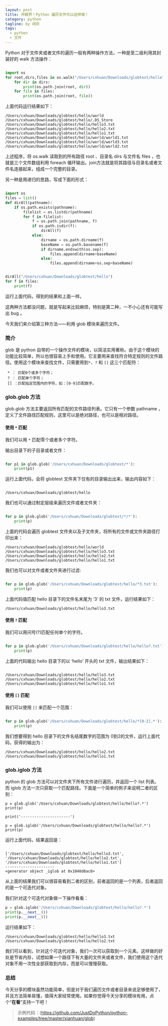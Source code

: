 ```yaml
---
layout: post
title: 开眼界！Python 遍历文件可以这样做！
category: python
tagline: by 闲欢
tags: 
  - python
  - 文件
---
```


Python 对于文件夹或者文件的遍历一般有两种操作方法，一种是至二级利用其封装好的 walk 方法操作：

```python

import os
for root,dirs,files in os.walk("/Users/cxhuan/Downloads/globtest/hello"):
    for dir in dirs:
        print(os.path.join(root, dir))
    for file in files:
        print(os.path.join(root, file))

```

上面代码运行结果如下：

```
/Users/cxhuan/Downloads/globtest/hello/world
/Users/cxhuan/Downloads/globtest/hello/.DS_Store
/Users/cxhuan/Downloads/globtest/hello/hello3.txt
/Users/cxhuan/Downloads/globtest/hello/hello2.txt
/Users/cxhuan/Downloads/globtest/hello/hello1.txt
/Users/cxhuan/Downloads/globtest/hello/world/world1.txt
/Users/cxhuan/Downloads/globtest/hello/world/world3.txt
/Users/cxhuan/Downloads/globtest/hello/world/world2.txt

```

上述程序，将 os.walk 读取到的所有路径 root 、目录名 dirs 与文件名 files ，也就是三个文件数组利用 foreach 循环输出。join方法就是将其路径与目录名或者文件名连接起来，组成一个完整的目录。

另一种是用递归的思路，写成下面的形式：

```python

import os
files = list()
def dirAll(pathname):
    if os.path.exists(pathname):
        filelist = os.listdir(pathname)
        for f in filelist:
            f = os.path.join(pathname, f)
            if os.path.isdir(f):
                dirAll(f)
            else:
                dirname = os.path.dirname(f)
                baseName = os.path.basename(f)
                if dirname.endswith(os.sep):
                    files.append(dirname+baseName)
                else:
                    files.append(dirname+os.sep+baseName)


dirAll("/Users/cxhuan/Downloads/globtest/hello")
for f in files:
    print(f)

```

运行上面代码，得到的结果和上面一样。

这两种方法都没问题，就是写起来比较麻烦，特别是第二种，一不小心还有可能写出 bug 。

今天我们来介绍第三种方法——利用 glob 模块来遍历文件。


### 简介

glob 是 python 自带的一个操作文件的模块，以简洁实用著称。由于这个模块的功能比较简单，所以也很容易上手和使用。它主要用来查找符合特定规则的文件路径。使用这个模块来查找文件，只需要用到`*`、`?` 和 `[]` 这三个匹配符：

```
 * ： 匹配0个或多个字符；
 ? ： 匹配单个字符；
 [] ：匹配指定范围内的字符，如：[0-9]匹配数字。
```

### glob.glob 方法

glob.glob 方法主要返回所有匹配的文件路径列表。它只有一个参数 pathname ，定义了文件路径匹配规则，这里可以是绝对路径，也可以是相对路径。

#### 使用 `*` 匹配

我们可以用 `*` 匹配零个或者多个字符。

输出目录下的子目录或者文件：

```python

for p1 in glob.glob('/Users/cxhuan/Downloads/globtest/*'):
    print(p1)

```

运行上面代码，会将 globtest 文件夹下仅有的目录输出出来，输出内容如下：

```

/Users/cxhuan/Downloads/globtest/hello

```

我们也可以通过制定层级来遍历文件或者文件夹：

```python

for p in glob.glob('/Users/cxhuan/Downloads/globtest/*/*'):
    print(p)

```

上面的代码会遍历 globtest 文件夹以及子文件夹，将所有的文件或文件夹路径打印出来：

```
/Users/cxhuan/Downloads/globtest/hello/world
/Users/cxhuan/Downloads/globtest/hello/hello3.txt
/Users/cxhuan/Downloads/globtest/hello/hello2.txt
/Users/cxhuan/Downloads/globtest/hello/hello1.txt
```

我们也可以对文件或者文件夹进行过滤:

```python

for p in glob.glob('/Users/cxhuan/Downloads/globtest/hello/*3.txt'):
    print(p)

```

上面代码值匹配 hello 目录下的文件名末尾为 ‘3’ 的 txt 文件，运行结果如下：

```
/Users/cxhuan/Downloads/globtest/hello/hello3.txt
```

#### 使用 `?` 匹配

我们可以用问号(?)匹配任何单个的字符。

```python

for p in glob.glob('/Users/cxhuan/Downloads/globtest/hello/hello?.txt'):
    print(p)

```

上面的代码输出 hello 目录下的以 ‘hello’ 开头的 txt 文件，输出结果如下：

```

/Users/cxhuan/Downloads/globtest/hello/hello3.txt
/Users/cxhuan/Downloads/globtest/hello/hello2.txt
/Users/cxhuan/Downloads/globtest/hello/hello1.txt

```

#### 使用 `[]` 匹配

我们可以使用 `[]` 来匹配一个范围：

```python

for p in glob.glob('/Users/cxhuan/Downloads/globtest/hello/*[0-2].*'):
    print(p)

```

我们想要得到 hello 目录下的文件名结尾数字的范围为 0到2的文件，运行上面代码，获得的输出为：

```
/Users/cxhuan/Downloads/globtest/hello/hello2.txt
/Users/cxhuan/Downloads/globtest/hello/hello1.txt
```

### glob.iglob 方法

python 的 glob 方法可以对文件夹下所有文件进行遍历，并返回一个 list 列表。而 iglob 方法一次只获取一个匹配路径。下面是一个简单的例子来说明二者的区别：

```
p = glob.glob('/Users/cxhuan/Downloads/globtest/hello/hello?.*')
print(p)

print('----------------------')

p = glob.iglob('/Users/cxhuan/Downloads/globtest/hello/hello?.*')
print(p)

```

运行上面代码，结果返回是：

```

['/Users/cxhuan/Downloads/globtest/hello/hello3.txt', '/Users/cxhuan/Downloads/globtest/hello/hello2.txt', '/Users/cxhuan/Downloads/globtest/hello/hello1.txt']
----------------------
<generator object _iglob at 0x1040d8ac0>

```

从上面的结果我们可以很容易看到二者的区别，前者返回的是一个列表，后者返回的是一个可迭代对象。

我们针对这个可迭代对象做一下操作看看：

```python
p = glob.iglob('/Users/cxhuan/Downloads/globtest/hello/hello?.*')
print(p.__next__())
print(p.__next__())

```

运行结果如下：

```
/Users/cxhuan/Downloads/globtest/hello/hello3.txt
/Users/cxhuan/Downloads/globtest/hello/hello2.txt
```

我们可以看到，针对这个可迭代对象，我们一次可以获取到一个元素。这样做的好处是节省内存，试想如果一个路径下有大量的文件夹或者文件，我们使用这个迭代对象不用一次性全部获取到内存，而是可以慢慢获取。

 
### 总结

今天分享的模块虽然功能简单，但是对于我们遍历文件或者目录来说足够使用了，并且方法简单易懂，值得大家经常使用。如果你觉得今天分享的模块有用，点个“**在看**”支持一下吧！


> 示例代码：(https://github.com/JustDoPython/python-examples/tree/master/xianhuan/glob)